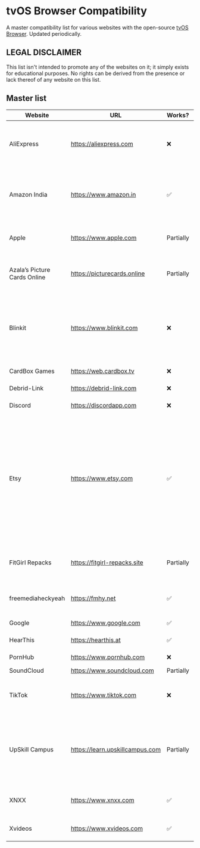 # tvOS Browser Compatibility
A master compatibility list for various websites with the open-source [tvOS Browser](https://github.com/jvanakker/tvOSBrowser). Updated periodically.

## LEGAL DISCLAIMER
This list isn't intended to promote any of the websites on it; it simply exists for educational purposes. No rights can be derived from the presence or lack thereof of any website on this list.

## Master list
| Website                      | URL                             | Works?    | Explanation                                                                                                                                                                      | Last tested |
|------------------------------|---------------------------------|-----------|----------------------------------------------------------------------------------------------------------------------------------------------------------------------------------|-------------|
| AliExpress                   | https://aliexpress.com          | ❌         | Website scales incorrectly, can't login, can't submit ReCaptcha                                                                                                                  | 21/08/2025  |
| Amazon India                 | https://www.amazon.in           | ✅         | Website core functionality fully functional; haven't tested more fancy stuff                                                                                                     | 20/08/2025  |
| Apple                        | https://www.apple.com           | Partially | Country selector is broken; login doesn't work                                                                                                                                   | 21/08/2025  |
| Azala’s Picture Cards Online | https://picturecards.online     | Partially | Can't login or host games; workarounds exist                                                                                                                                     | 20/08/2025  |
| Blinkit                      | https://www.blinkit.com         | ❌         | Website functionality is impaired by the lack of location permission requesting inside of the browser                                                                            | 21/08/2025  |
| CardBox Games                | https://web.cardbox.tv          | ❌         | Buttons unclickable                                                                                                                                                              | 20/08/2025  |
| Debrid-Link                  | https://debrid-link.com         | ❌         | Login button unclickable                                                                                                                                                         | 20/08/2025  |
| Discord                      | https://discordapp.com          | ❌         | Login page doesn't load                                                                                                                                                          | 20/08/2025  |
| Etsy                         | https://www.etsy.com            | ✅         | All core functionality works perfectly NOTE: I haven't yet attempted a checkout. Results may vary. Also, Apple login doesn't work, but that is an Apple issue, not an Etsy issue | 21/08/2025  |
| FitGirl Repacks              | https://fitgirl-repacks.site    | Partially | Some pages have expandable menus that are broken                                                                                                                                 | 21/08/2025  |
| freemediaheckyeah            | https://fmhy.net                | ✅         | All core functionality works perfectly                                                                                                                                           | 21/08/2025  |
| Google                       | https://www.google.com          | ✅         | Works as expected                                                                                                                                                                | 20/08/2025  |
| HearThis                     | https://hearthis.at             | ✅         | Even login works!                                                                                                                                                                | 20/08/2025  |
| PornHub                      | https://www.pornhub.com         | ❌         | Videos won't play                                                                                                                                                                | 20/08/2025  |
| SoundCloud                   | https://www.soundcloud.com      | Partially | Can't login                                                                                                                                                                      | 20/08/2025  |
| TikTok                       | https://www.tiktok.com          | ❌         | Videos won't scroll past the second random one, can't login                                                                                                                      | 20/08/2025  |
| UpSkill Campus               | https://learn.upskillcampus.com | Partially | Fullscreen crash and some HTML glitches but otherwise works perfect for viewing videos                                                                                           | 20/08/2025  |
| XNXX                         | https://www.xnxx.com            | ✅         | Videos play; login functionality untested                                                                                                                                        | 21/08/2025  |
| Xvideos                      | https://www.xvideos.com         | ✅         | Videos work; login untested                                                                                                                                                      | 20/08/2025  |
